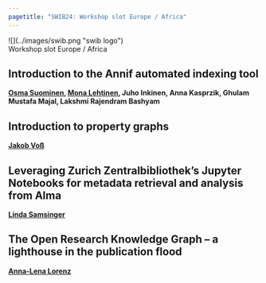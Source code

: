 ```yaml
---
pagetitle: "SWIB24: Workshop slot Europe / Africa"
---
```



<div id="top">
<div class="column left">![](../images/swib.png "swib logo")</div>
<div class="column middle">Workshop slot Europe / Africa</div>
<div id="countdown" class="column right"></div>
</div>

<div id="prog">
<div></div>

    



## Introduction to the Annif automated indexing tool

<b><u>Osma Suominen</u>, <u>Mona Lehtinen</u>, Juho Inkinen, Anna Kasprzik, Ghulam Mustafa Majal, Lakshmi Rajendram Bashyam</b>



## Introduction to property graphs

<b><u>Jakob Voß</u></b>



## Leveraging Zurich Zentralbibliothek’s Jupyter Notebooks for metadata retrieval and analysis from Alma

<b><u>Linda Samsinger</u></b>



## The Open Research Knowledge Graph – a lighthouse in the publication flood

<b><u>Anna-Lena Lorenz</u></b>



</div>



<script src="../scripts/moment.min.js"></script>
<script>
  var startDate = moment.utc("2024-11-25T08:00:00");

  var x = setInterval(function() {
    var now = moment();
    var t = startDate - now;

    var days = Math.floor( t / ( 1000 * 60 * 60 * 24 ));
    var hours = Math.floor((t%(1000 * 60 * 60 * 24))/(1000 * 60 * 60));
    var minutes = Math.floor((t % (1000 * 60 * 60)) / (1000 * 60));
    var seconds = Math.floor((t % (1000 * 60)) / 1000);

    document.getElementById("countdown").innerHTML = days + "d "
        + hours + "h " + minutes + "m " + seconds + "s ";
    if (t < 0) {
      clearInterval(x);
      document.getElementById("countdown").innerHTML = "STARTING ...";
    }
  }, 1000);
</script>


